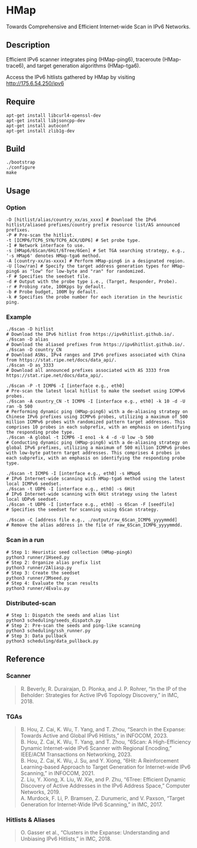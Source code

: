 # HMap

Towards Comprehensive and Efficient Internet-wide Scan in IPv6 Networks.

## Description

Efficient IPv6 scanner integrates ping (HMap-ping6), traceroute (HMap-trace6), and target generation algorithms (HMap-tga6).

Access the IPv6 hitlists gathered by HMap by visiting http://175.6.54.250/ipv6

## Require

```shell
apt-get install libcurl4-openssl-dev
apt-get install libjsoncpp-dev
apt-get install autoconf
apt-get install zlib1g-dev
```

## Build

```shell
./bootstrap
./configure
make
```

## Usage

### Option

```shell
-D [hitlist/alias/country_xx/as_xxxx] # Download the IPv6 hitlist/aliased prefixes/country prefix resource list/AS announced prefixes.
-P # Pre-scan the hitlist.
-t [ICMP6/TCP6_SYN/TCP6_ACK/UDP6] # Set probe type.
-I # Network interface to use.
-s [HMap6/6Scan/6Hit/6Tree/6Gen] # Set TGA searching strategy, e.g., '-s HMap6' denotes HMap-tga6 method.
-A [country-xx/as-xxxx] # Perform HMap-ping6 in a designated region.
-U [low/ran] # Specify the target address generation types for HMap-ping6 as "low" for low-byte and "ran" for randomized.
-F # Specifies the seedset file.
-d # Output with the probe type i.e., (Target, Responder, Probe).
-r # Probing rate, 100Kpps by default.
-b # Probe budget, 100M by default.
-k # Specifies the probe number for each iteration in the heuristic ping.
```

### Example

```shell
./6scan -D hitlist
# Download the IPv6 hitlist from https://ipv6hitlist.github.io/.
./6scan -D alias
# Download the aliased prefixes from https://ipv6hitlist.github.io/.
./6scan -D country_CN
# Download ASNs, IPv4 ranges and IPv6 prefixes associated with China from https://stat.ripe.net/docs/data_api/.
./6scan -D as_3333
# Download all announced prefixes associated with AS 3333 from https://stat.ripe.net/docs/data_api/.

./6scan -P -t ICMP6 -I [interface e.g., eth0]
# Pre-scan the latest local hitlist to make the seedset using ICMPv6 probes.
./6scan -A country_CN -t ICMP6 -I [interface e.g., eth0] -k 10 -d -U ran -b 500
# Performing dynamic ping (HMap-ping6) with a de-aliasing strategy on Chinese IPv6 prefixes using ICMPv6 probes, utilizing a maximum of 500 million ICMPv6 probes with randomized pattern target addresses. This comprises 10 probes in each subprefix, with an emphasis on identifying the responding probe type.
./6scan -A global -t ICMP6 -I eno1 -k 4 -d -U low -b 500
# Conducting dynamic ping (HMap-ping6) with a de-aliasing strategy on global IPv6 prefixes, utilizing a maximum of 500 million ICMPv6 probes with low-byte pattern target addresses. This comprises 4 probes in each subprefix, with an emphasis on identifying the responding probe type.

./6scan -t ICMP6 -I [interface e.g., eth0] -s HMap6
# IPv6 Internet-wide scanning with HMap-tga6 method using the latest local ICMPv6 seedset.
./6scan -t UDP6 -I [interface e.g., eth0] -s 6Hit
# IPv6 Internet-wide scanning with 6Hit strategy using the latest local UDPv6 seedset.
./6scan -t UDP6 -I [interface e.g., eth0] -s 6Scan -F [seedfile]
# Specifies the seedset for scanning using 6Scan strategy.

./6scan -C [address file e.g., ./output/raw_6Scan_ICMP6_yyyymmdd] 
# Remove the alias address in the file of raw_6Scan_ICMP6_yyyymmdd.
```

### Scan in a run

```shell
# Step 1: Heuristic seed collection (HMap-ping6)
python3 runner/1Hseed.py
# Step 2: Organize alias prefix list 
python3 runner/2Aliasp.py
# Step 3: Create the seedset
python3 runner/3Mseed.py
# Step 4: Evaluate the scan results 
python3 runner/4Evalu.py
```

### Distributed-scan

```shell
# Step 1: Dispatch the seeds and alias list
python3 scheduling/seeds_dispatch.py
# Step 2: Pre-scan the seeds and ping-like scanning
python3 scheduling/ssh_runner.py
# Step 3: Data pullback
python3 scheduling/data_pullback.py
```

## Reference

### Scanner

>R. Beverly, R. Durairajan, D. Plonka, and J. P. Rohrer, “In the IP of the Beholder: Strategies for Active IPv6 Topology Discovery,” in IMC, 2018.

### TGAs

>B. Hou, Z. Cai, K. Wu, T. Yang, and T. Zhou, “Search in the Expanse: Towards Active and Global IPv6 Hitlists,” in INFOCOM, 2023. \
>B. Hou, Z. Cai, K. Wu, T. Yang, and T. Zhou, “6Scan: A High-Efficiency Dynamic Internet-wide IPv6 Scanner with Regional Encoding,” IEEE/ACM Transactions on Networking, 2023. \
>B. Hou, Z. Cai, K. Wu, J. Su, and Y. Xiong, “6Hit: A Reinforcement Learning-based Approach to Target Generation for Internet-wide IPv6 Scanning,” in INFOCOM, 2021. \
>Z. Liu, Y. Xiong, X. Liu, W. Xie, and P. Zhu, “6Tree: Efficient Dynamic Discovery of Active Addresses in the IPv6 Address Space,” Computer Networks, 2019. \
>A. Murdock, F. Li, P. Bramsen, Z. Durumeric, and V. Paxson, “Target Generation for Internet-Wide IPv6 Scanning,” in IMC, 2017.

### Hitlists & Aliases

>O. Gasser et al., “Clusters in the Expanse: Understanding and Unbiasing IPv6 Hitlists,” in IMC, 2018.
